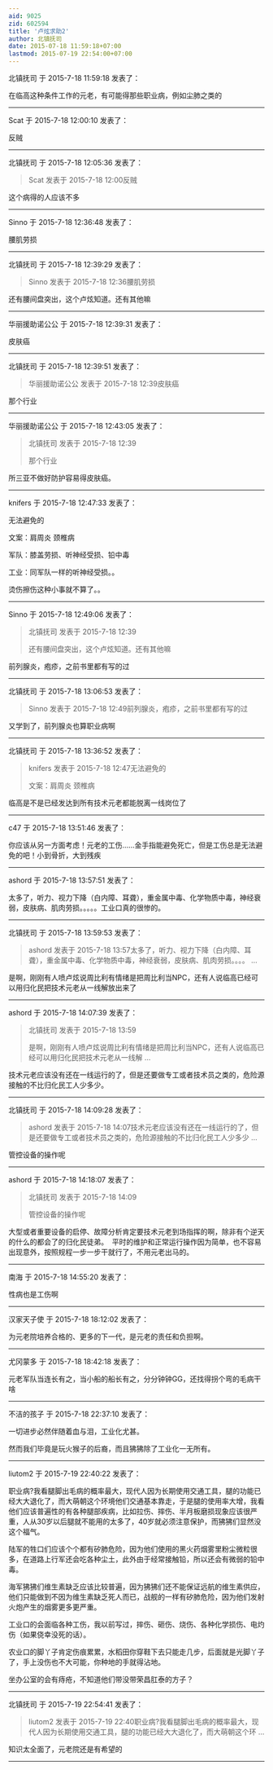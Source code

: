```yaml
---
aid: 9025
zid: 602594
title: '卢炫求助2'
author: 北镇抚司
date: 2015-07-18 11:59:18+07:00
lastmod: 2015-07-19 22:54:00+07:00
---
```


北镇抚司 于 2015-7-18 11:59:18 发表了：

在临高这种条件工作的元老，有可能得那些职业病，例如尘肺之类的

---------

Scat 于 2015-7-18 12:00:10 发表了：

反贼

---------

北镇抚司 于 2015-7-18 12:05:36 发表了：

> Scat 发表于 2015-7-18 12:00反贼



这个病得的人应该不多

---------

Sinno 于 2015-7-18 12:36:48 发表了：

腰肌劳损

---------

北镇抚司 于 2015-7-18 12:39:29 发表了：

> Sinno 发表于 2015-7-18 12:36腰肌劳损



还有腰间盘突出，这个卢炫知道。还有其他嘛

---------

华丽援助诺公公 于 2015-7-18 12:39:31 发表了：

皮肤癌

---------

北镇抚司 于 2015-7-18 12:39:51 发表了：

> 华丽援助诺公公 发表于 2015-7-18 12:39皮肤癌



那个行业

---------

华丽援助诺公公 于 2015-7-18 12:43:05 发表了：

> 北镇抚司 发表于 2015-7-18 12:39
> 
> 那个行业



所三亚不做好防护容易得皮肤癌。

---------

knifers 于 2015-7-18 12:47:33 发表了：

无法避免的

文案：肩周炎 颈椎病

军队：膝盖劳损、听神经受损、铅中毒

工业：同军队一样的听神经受损。。

烫伤擦伤这种小事就不算了。。

---------

Sinno 于 2015-7-18 12:49:06 发表了：

> 北镇抚司 发表于 2015-7-18 12:39
> 
> 还有腰间盘突出，这个卢炫知道。还有其他嘛



前列腺炎，疱疹，之前书里都有写的过

---------

北镇抚司 于 2015-7-18 13:06:53 发表了：

> Sinno 发表于 2015-7-18 12:49前列腺炎，疱疹，之前书里都有写的过



又学到了，前列腺炎也算职业病啊

---------

北镇抚司 于 2015-7-18 13:36:52 发表了：

> knifers 发表于 2015-7-18 12:47无法避免的
> 
> 文案：肩周炎 颈椎病



临高是不是已经发达到所有技术元老都能脱离一线岗位了

---------

c47 于 2015-7-18 13:51:46 发表了：

你应该从另一方面考虑！元老的工伤......金手指能避免死亡，但是工伤总是无法避免的吧！小到骨折，大到残疾

---------

ashord 于 2015-7-18 13:57:51 发表了：

太多了，听力、视力下降（白内障、耳聋），重金属中毒、化学物质中毒，神经衰弱，皮肤病、肌肉劳损。。。。。工业口真的很惨的。

---------

北镇抚司 于 2015-7-18 13:59:53 发表了：

> ashord 发表于 2015-7-18 13:57太多了，听力、视力下降（白内障、耳聋），重金属中毒、化学物质中毒，神经衰弱，皮肤病、肌肉劳损。。。。 ...



是啊，刚刚有人喷卢炫说周比利有情绪是把周比利当NPC，还有人说临高已经可以用归化民把技术元老从一线解放出来了

---------

ashord 于 2015-7-18 14:07:39 发表了：

> 北镇抚司 发表于 2015-7-18 13:59
> 
> 是啊，刚刚有人喷卢炫说周比利有情绪是把周比利当NPC，还有人说临高已经可以用归化民把技术元老从一线解 ...



技术元老应该没有还在一线运行的了，但是还要做专工或者技术员之类的，危险源接触的不比归化民工人少多少。

---------

北镇抚司 于 2015-7-18 14:09:28 发表了：

> ashord 发表于 2015-7-18 14:07技术元老应该没有还在一线运行的了，但是还要做专工或者技术员之类的，危险源接触的不比归化民工人少多少 ...



管控设备的操作呢

---------

ashord 于 2015-7-18 14:18:07 发表了：

> 北镇抚司 发表于 2015-7-18 14:09
> 
> 管控设备的操作呢



大型或者重要设备的启停、故障分析肯定要技术元老到场指挥的啊，除非有个逆天的什么的都会了的归化民徒弟。  平时的维护和正常运行操作因为简单，也不容易出现意外，按照规程一步一步干就行了，不用元老出马的。

---------

南海 于 2015-7-18 14:55:20 发表了：

性病也是工伤啊

---------

汉家天子使 于 2015-7-18 18:12:02 发表了：

为元老院培养合格的、更多的下一代，是元老的责任和负担啊。

---------

尤冈蒙多 于 2015-7-18 18:42:18 发表了：

元老军队当连长有之，当小船的船长有之，分分钟钟GG，还找得拐个弯的毛病干啥

---------

不洁的孩子 于 2015-7-18 22:37:10 发表了：

一切进步必然伴随着血与泪，工业化尤甚。

然而我们毕竟是玩火猴子的后裔，而且狒狒除了工业化一无所有。

---------

liutom2 于 2015-7-19 22:40:22 发表了：

职业病?我看腿脚出毛病的概率最大，现代人因为长期使用交通工具，腿的功能已经大大退化了，而大萌朝这个环境他们交通基本靠走，于是腿的使用率大增，我看他们应该普遍性的有各种腿部疾病，比如拉伤、摔伤、半月板磨损现象应该很严重，人从30岁以后腿就不能用的太多了，40岁就必须注意保护，而狒狒们显然没这个福气。

陆军的牲口们应该个个都有矽肺危险，因为他们使用的黑火药烟雾里粉尘微粒很多，在道路上行军还会吃各种尘土，此外由于经常接触铅，所以还会有微弱的铅中毒。

海军狒狒们维生素缺乏应该比较普遍，因为狒狒们还不能保证远航的维生素供应，他们只能做到不因为维生素缺乏死人而已，战舰的一样有矽肺危险，因为他们发射火炮产生的烟雾更多更严重。

工业口的会面临各种工伤，我以前写过，摔伤、砸伤、烧伤、各种化学损伤、电灼伤（如果侥幸没死的话）。

农业口的脚丫子肯定伤痕累累，水稻田你穿鞋下去只能走几步，后面就是光脚丫子了，手上没伤也不大可能，你种地的手就得沾地。

坐办公室的会有痔疮，不知道他们带没带荣昌肛泰的方子？

---------

北镇抚司 于 2015-7-19 22:54:41 发表了：

> liutom2 发表于 2015-7-19 22:40职业病?我看腿脚出毛病的概率最大，现代人因为长期使用交通工具，腿的功能已经大大退化了，而大萌朝这个环 ...



知识太全面了，元老院还是有希望的

---------

